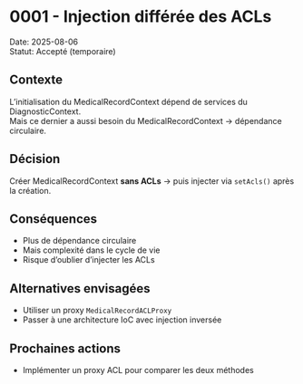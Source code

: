 # 0001 - Injection différée des ACLs

Date: 2025-08-06  
Statut: Accepté (temporaire)

## Contexte
L’initialisation du MedicalRecordContext dépend de services du DiagnosticContext.  
Mais ce dernier a aussi besoin du MedicalRecordContext → dépendance circulaire.

## Décision
Créer MedicalRecordContext **sans ACLs** → puis injecter via `setAcls()` après la création.

## Conséquences
- Plus de dépendance circulaire
- Mais complexité dans le cycle de vie
- Risque d’oublier d’injecter les ACLs

## Alternatives envisagées
- Utiliser un proxy `MedicalRecordACLProxy`
- Passer à une architecture IoC avec injection inversée

## Prochaines actions
- Implémenter un proxy ACL pour comparer les deux méthodes
